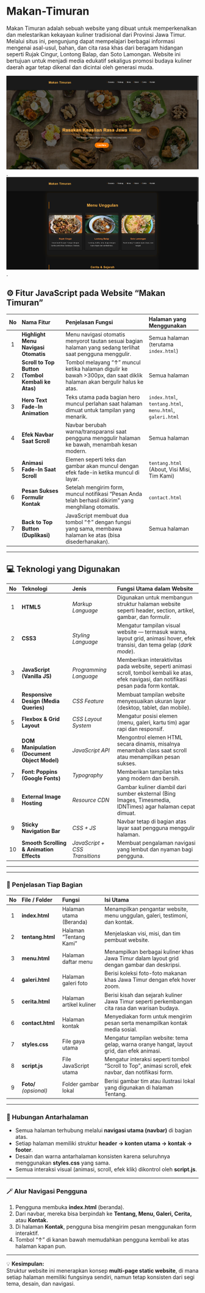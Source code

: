 # Makan-Timuran
Makan Timuran adalah sebuah website yang dibuat untuk memperkenalkan dan melestarikan kekayaan kuliner tradisional dari Provinsi Jawa Timur. Melalui situs ini, pengunjung dapat mempelajari berbagai informasi mengenai asal-usul, bahan, dan cita rasa khas dari beragam hidangan seperti Rujak Cingur, Lontong Balap, dan Soto Lamongan. Website ini bertujuan untuk menjadi media edukatif sekaligus promosi budaya kuliner daerah agar tetap dikenal dan dicintai oleh generasi muda.

![IMG](https://github.com/AdeeM03/Makan-Timuran/blob/ba7cbcd0e555ef22f819f86d8b0c85ab12b051e6/IMG/ss1.png).
![IMG](https://github.com/AdeeM03/Makan-Timuran/blob/732722d779227fd1165b486b459e82ff80b3b5c3/IMG/ss2.png).

## ⚙️ Fitur JavaScript pada Website “Makan Timuran”

| No | Nama Fitur | Penjelasan Fungsi | Halaman yang Menggunakan |
|:--:|:--|:--|:--|
| 1 | **Highlight Menu Navigasi Otomatis** | Menu navigasi otomatis menyorot tautan sesuai bagian halaman yang sedang terlihat saat pengguna menggulir. | Semua halaman (terutama `index.html`) |
| 2 | **Scroll to Top Button (Tombol Kembali ke Atas)** | Tombol melayang “↑” muncul ketika halaman digulir ke bawah >300px, dan saat diklik halaman akan bergulir halus ke atas. | Semua halaman |
| 3 | **Hero Text Fade-In Animation** | Teks utama pada bagian hero muncul perlahan saat halaman dimuat untuk tampilan yang menarik. | `index.html`, `tentang.html`, `menu.html`, `galeri.html` |
| 4 | **Efek Navbar Saat Scroll** | Navbar berubah warna/transparansi saat pengguna menggulir halaman ke bawah, menambah kesan modern. | Semua halaman |
| 5 | **Animasi Fade-In Saat Scroll** | Elemen seperti teks dan gambar akan muncul dengan efek fade-in ketika muncul di layar. | `tentang.html` (About, Visi Misi, Tim Kami) |
| 6 | **Pesan Sukses Formulir Kontak** | Setelah mengirim form, muncul notifikasi “Pesan Anda telah berhasil dikirim” yang menghilang otomatis. | `contact.html` |
| 7 | **Back to Top Button (Duplikasi)** | JavaScript membuat dua tombol “↑” dengan fungsi yang sama, membawa halaman ke atas (bisa disederhanakan). | Semua halaman |

---

## 💻 Teknologi yang Digunakan

| No | Teknologi | Jenis | Fungsi Utama dalam Website |
|:--:|:--|:--|:--|
| 1 | **HTML5** | *Markup Language* | Digunakan untuk membangun struktur halaman website seperti header, section, artikel, gambar, dan formulir. |
| 2 | **CSS3** | *Styling Language* | Mengatur tampilan visual website — termasuk warna, layout grid, animasi hover, efek transisi, dan tema gelap (*dark mode*). |
| 3 | **JavaScript (Vanilla JS)** | *Programming Language* | Memberikan interaktivitas pada website, seperti animasi scroll, tombol kembali ke atas, efek navigasi, dan notifikasi pesan pada form kontak. |
| 4 | **Responsive Design (Media Queries)** | *CSS Feature* | Membuat tampilan website menyesuaikan ukuran layar (desktop, tablet, dan mobile). |
| 5 | **Flexbox & Grid Layout** | *CSS Layout System* | Mengatur posisi elemen (menu, galeri, kartu tim) agar rapi dan responsif. |
| 6 | **DOM Manipulation (Document Object Model)** | *JavaScript API* | Mengontrol elemen HTML secara dinamis, misalnya menambah class saat scroll atau menampilkan pesan sukses. |
| 7 | **Font: Poppins (Google Fonts)** | *Typography* | Memberikan tampilan teks yang modern dan bersih. |
| 8 | **External Image Hosting** | *Resource CDN* | Gambar kuliner diambil dari sumber eksternal (Bing Images, Timesmedia, IDNTimes) agar halaman cepat dimuat. |
| 9 | **Sticky Navigation Bar** | *CSS + JS* | Navbar tetap di bagian atas layar saat pengguna menggulir halaman. |
| 10 | **Smooth Scrolling & Animation Effects** | *JavaScript + CSS Transitions* | Membuat pengalaman navigasi yang lembut dan nyaman bagi pengguna. |

---

---

### 🧩 Penjelasan Tiap Bagian

| No | File / Folder | Fungsi | Isi Utama |
|:--:|:--|:--|:--|
| 1 | **index.html** | Halaman utama (Beranda) | Menampilkan pengantar website, menu unggulan, galeri, testimoni, dan kontak. |
| 2 | **tentang.html** | Halaman “Tentang Kami” | Menjelaskan visi, misi, dan tim pembuat website. |
| 3 | **menu.html** | Halaman daftar menu | Menampilkan berbagai kuliner khas Jawa Timur dalam layout grid dengan gambar dan deskripsi. |
| 4 | **galeri.html** | Halaman galeri foto | Berisi koleksi foto-foto makanan khas Jawa Timur dengan efek hover zoom. |
| 5 | **cerita.html** | Halaman artikel kuliner | Berisi kisah dan sejarah kuliner Jawa Timur seperti perkembangan cita rasa dan warisan budaya. |
| 6 | **contact.html** | Halaman kontak | Menyediakan form untuk mengirim pesan serta menampilkan kontak media sosial. |
| 7 | **styles.css** | File gaya utama | Mengatur tampilan website: tema gelap, warna oranye hangat, layout grid, dan efek animasi. |
| 8 | **script.js** | File JavaScript utama | Mengatur interaksi seperti tombol “Scroll to Top”, animasi scroll, efek navbar, dan notifikasi form. |
| 9 | **Foto/** *(opsional)* | Folder gambar lokal | Berisi gambar tim atau ilustrasi lokal yang digunakan di halaman Tentang. |

---

### 🧭 Hubungan Antarhalaman
- Semua halaman terhubung melalui **navigasi utama (navbar)** di bagian atas.  
- Setiap halaman memiliki struktur **header → konten utama → kontak → footer**.  
- Desain dan warna antarhalaman konsisten karena seluruhnya menggunakan **styles.css** yang sama.  
- Semua interaksi visual (animasi, scroll, efek klik) dikontrol oleh **script.js**.

---

### 🪄 Alur Navigasi Pengguna
1. Pengguna membuka **index.html** (beranda).  
2. Dari navbar, mereka bisa berpindah ke **Tentang, Menu, Galeri, Cerita,** atau **Kontak.**  
3. Di halaman **Kontak**, pengguna bisa mengirim pesan menggunakan form interaktif.  
4. Tombol “↑” di kanan bawah memudahkan pengguna kembali ke atas halaman kapan pun.

---
 💡 **Kesimpulan:**  
 Struktur website ini menerapkan konsep **multi-page static website**, di mana setiap halaman memiliki fungsinya sendiri, namun tetap konsisten dari segi tema, desain, dan navigasi.


